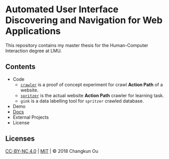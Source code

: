# Automated User Interface Discovering and Navigation for Web Applications

This repository contains my master thesis for the Human-Computer Interaction degree at LMU.

## Contents

- Code
  - [`crawler`](./src/crawler) is a proof of concept experiment for crawl **Action Path** of a website.
  - [`spritzer`](./src/spritzer) is the actual website **Action Path** crawler for learning task.
  - `gink` is a data labelling tool for `spritzer` crawled database.
- Demo
- [Docs](./docs)
- External Projects
- License

## Licenses

 [CC-BY-NC 4.0](http://creativecommons.org/licenses/by-nc/4.0/) | [MIT](./LICENSE) | &copy; 2018 Changkun Ou
